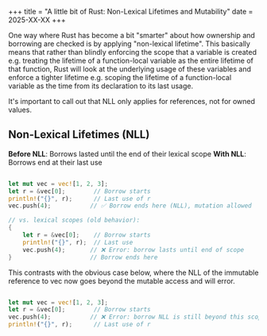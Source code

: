 +++
title = "A little bit of Rust: Non-Lexical Lifetimes and Mutability"
date = 2025-XX-XX
+++

One way where Rust has become a bit "smarter" about how ownership and borrowing are checked is by applying "non-lexical lifetime". This basically means that rather than blindly enforcing the scope that a variable is created e.g. treating the lifetime of a function-local variable as the entire lifetime of that function, Rust will look at the underlying usage of these variables and enforce a tighter lifetime e.g. scoping the lifetime of a function-local variable as the time from its declaration to its last usage.

It's important to call out that NLL only applies for references, not for owned values. 

## Non-Lexical Lifetimes (NLL)

**Before NLL**: Borrows lasted until the end of their lexical scope
**With NLL**: Borrows end at their last use

```rust

let mut vec = vec![1, 2, 3];
let r = &vec[0];        // Borrow starts
println!("{}", r);      // Last use of r
vec.push(4);           // ✅ Borrow ends here (NLL), mutation allowed

// vs. lexical scopes (old behavior):
{
    let r = &vec[0];    // Borrow starts
    println!("{}", r);  // Last use
    vec.push(4);       // ❌ Error: borrow lasts until end of scope
}                      // Borrow ends here
```

This contrasts with the obvious case below, where the NLL of the immutable reference to vec now goes beyond the mutable access and will error.

```rust

let mut vec = vec![1, 2, 3];
let r = &vec[0];        // Borrow starts
vec.push(4);           // ❌ Error: borrow NLL is still beyond this scope.
println!("{}", r);      // Last use of r
```